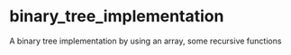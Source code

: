 # binary_tree_implementation
A binary tree implementation by using an array, some recursive functions
